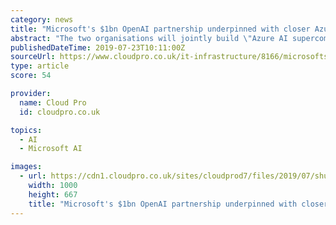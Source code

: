 ```yaml
---
category: news
title: "Microsoft's $1bn OpenAI partnership underpinned with closer Azure ties"
abstract: "The two organisations will jointly build \"Azure AI supercomputing technologies\" while OpenAI ... Its foray into automation and machine learning has largely come in the way of voice recognition and in medical contexts. It's a step-change from the culture ..."
publishedDateTime: 2019-07-23T10:11:00Z
sourceUrl: https://www.cloudpro.co.uk/it-infrastructure/8166/microsofts-1bn-openai-partnership-underpinned-with-closer-azure-ties
type: article
score: 54

provider:
  name: Cloud Pro
  id: cloudpro.co.uk

topics:
  - AI
  - Microsoft AI

images:
  - url: https://cdn1.cloudpro.co.uk/sites/cloudprod7/files/2019/07/shutterstock_678583375.jpg
    width: 1000
    height: 667
    title: "Microsoft's $1bn OpenAI partnership underpinned with closer Azure ties"
---
```

